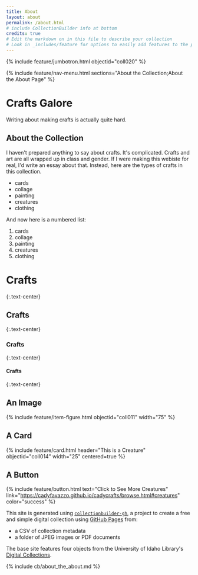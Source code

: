 ```yaml
---
title: About
layout: about
permalink: /about.html
# include CollectionBuilder info at bottom
credits: true
# Edit the markdown on in this file to describe your collection
# Look in _includes/feature for options to easily add features to the page
---
```


{% include feature/jumbotron.html objectid="coll020" %}

{% include feature/nav-menu.html sections="About the Collection;About the About Page" %}

# Crafts Galore

Writing about making crafts is actually quite hard.

## About the Collection

I haven't prepared anything to say about crafts. 
It's complicated. 
Crafts and art are all wrapped up in class and gender.
If I were making this webiste for real, I'd write an essay about that.
Instead, here are the types of crafts in this collection.

- cards
- collage
- painting
- creatures
- clothing

And now here is a numbered list:

1. cards
2. collage
3. painting
4. creatures
5. clothing

# Crafts
{:.text-center}
## Crafts
{:.text-center}
### Crafts
{:.text-center}
#### Crafts
{:.text-center}

## An Image

{% include feature/item-figure.html objectid="coll011" width="75" %}

## A Card

{% include feature/card.html header="This is a Creature" objectid="coll014" width="25" centered=true %}

## A Button

{% include feature/button.html text="Click to See More Creatures" link="https://cadyfavazzo.github.io/cadycrafts/browse.html#creatures" color="success" %}

This site is generated using [`collectionbuilder-gh`](https://collectionbuilding.github.io/gh/), a project to create a free and simple digital collection using [GitHub Pages](https://pages.github.com/) from: 

- a CSV of collection metadata
- a folder of JPEG images or PDF documents

The base site features four objects from the University of Idaho Library's [Digital Collections](https://www.lib.uidaho.edu/digital). 

<!-- IMPORTANT!!! DELETE this comment and the include below when you are finished editing this page for your collection. The include below introduces about page features. They will show up on your collection's about page until you delete it.  -->
{% include cb/about_the_about.md %} 
